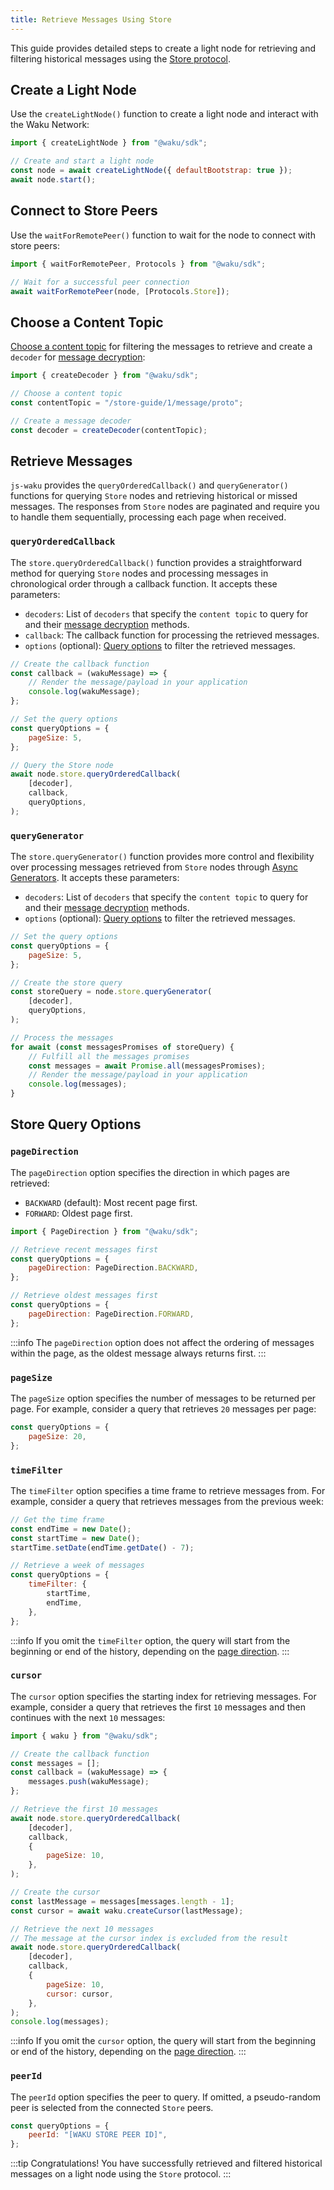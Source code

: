```yaml
---
title: Retrieve Messages Using Store
---
```


This guide provides detailed steps to create a light node for retrieving and filtering historical messages using the [Store protocol](/overview/concepts/protocols#store).

## Create a Light Node

Use the `createLightNode()` function to create a light node and interact with the Waku Network:

```js
import { createLightNode } from "@waku/sdk";

// Create and start a light node
const node = await createLightNode({ defaultBootstrap: true });
await node.start();
```

## Connect to Store Peers

Use the `waitForRemotePeer()` function to wait for the node to connect with store peers:

```js
import { waitForRemotePeer, Protocols } from "@waku/sdk";

// Wait for a successful peer connection
await waitForRemotePeer(node, [Protocols.Store]);
```

## Choose a Content Topic

[Choose a content topic](/overview/concepts/content-topics) for filtering the messages to retrieve and create a `decoder` for [message decryption](https://rfc.vac.dev/spec/26/):

```js
import { createDecoder } from "@waku/sdk";

// Choose a content topic
const contentTopic = "/store-guide/1/message/proto";

// Create a message decoder
const decoder = createDecoder(contentTopic);
```

## Retrieve Messages

`js-waku` provides the `queryOrderedCallback()` and `queryGenerator()` functions for querying `Store` nodes and retrieving historical or missed messages. The responses from `Store` nodes are paginated and require you to handle them sequentially, processing each page when received.

### `queryOrderedCallback`

The `store.queryOrderedCallback()` function provides a straightforward method for querying `Store` nodes and processing messages in chronological order through a callback function. It accepts these parameters:

- `decoders`: List of `decoders` that specify the `content topic` to query for and their [message decryption](https://rfc.vac.dev/spec/26/) methods.
- `callback`: The callback function for processing the retrieved messages.
- `options` (optional): [Query options](/guides/js-waku/store-retrieve-messages#store-query-options) to filter the retrieved messages.

```js
// Create the callback function
const callback = (wakuMessage) => {
	// Render the message/payload in your application
    console.log(wakuMessage);
};

// Set the query options
const queryOptions = {
	pageSize: 5,
};

// Query the Store node
await node.store.queryOrderedCallback(
	[decoder],
	callback,
	queryOptions,
);
```

### `queryGenerator`

The `store.queryGenerator()` function provides more control and flexibility over processing messages retrieved from `Store` nodes through [Async Generators](https://developer.mozilla.org/en-US/docs/Web/JavaScript/Reference/Global_Objects/AsyncGenerator). It accepts these parameters:

- `decoders`: List of `decoders` that specify the `content topic` to query for and their [message decryption](https://rfc.vac.dev/spec/26/) methods.
- `options` (optional): [Query options](/guides/js-waku/store-retrieve-messages#store-query-options) to filter the retrieved messages.

```js
// Set the query options
const queryOptions = {
	pageSize: 5,
};

// Create the store query
const storeQuery = node.store.queryGenerator(
	[decoder],
	queryOptions,
);

// Process the messages
for await (const messagesPromises of storeQuery) {
	// Fulfill all the messages promises
    const messages = await Promise.all(messagesPromises);
    // Render the message/payload in your application
    console.log(messages);
}
```

## Store Query Options

### `pageDirection`

The `pageDirection` option specifies the direction in which pages are retrieved:

- `BACKWARD` (default): Most recent page first.
- `FORWARD`: Oldest page first.

```js
import { PageDirection } from "@waku/sdk";

// Retrieve recent messages first
const queryOptions = {
	pageDirection: PageDirection.BACKWARD,
};

// Retrieve oldest messages first
const queryOptions = {
	pageDirection: PageDirection.FORWARD,
};
```

:::info
The `pageDirection` option does not affect the ordering of messages within the page, as the oldest message always returns first.
:::

### `pageSize`

The `pageSize` option specifies the number of messages to be returned per page. For example, consider a query that retrieves `20` messages per page:

```js
const queryOptions = {
	pageSize: 20,
};
```

### `timeFilter`

The `timeFilter` option specifies a time frame to retrieve messages from. For example, consider a query that retrieves messages from the previous week:

```js
// Get the time frame
const endTime = new Date();
const startTime = new Date();
startTime.setDate(endTime.getDate() - 7);

// Retrieve a week of messages
const queryOptions = {
	timeFilter: {
		startTime,
		endTime,
	},
};
```

:::info
If you omit the `timeFilter` option, the query will start from the beginning or end of the history, depending on the [page direction](#pagedirection).
:::

### `cursor`

The `cursor` option specifies the starting index for retrieving messages. For example, consider a query that retrieves the first `10` messages and then continues with the next `10` messages:

```js
import { waku } from "@waku/sdk";

// Create the callback function
const messages = [];
const callback = (wakuMessage) => {
    messages.push(wakuMessage);
};

// Retrieve the first 10 messages
await node.store.queryOrderedCallback(
    [decoder],
    callback,
    {
		pageSize: 10,
	},
);

// Create the cursor
const lastMessage = messages[messages.length - 1];
const cursor = await waku.createCursor(lastMessage);

// Retrieve the next 10 messages
// The message at the cursor index is excluded from the result
await node.store.queryOrderedCallback(
    [decoder],
    callback,
    {
		pageSize: 10,
		cursor: cursor,
	},
);
console.log(messages);
```

:::info
If you omit the `cursor` option, the query will start from the beginning or end of the history, depending on the [page direction](#pagedirection).
:::

### `peerId`

The `peerId` option specifies the peer to query. If omitted, a pseudo-random peer is selected from the connected `Store` peers.

```js
const queryOptions = {
	peerId: "[WAKU STORE PEER ID]",
};
```

:::tip Congratulations!
You have successfully retrieved and filtered historical messages on a light node using the `Store` protocol.
:::